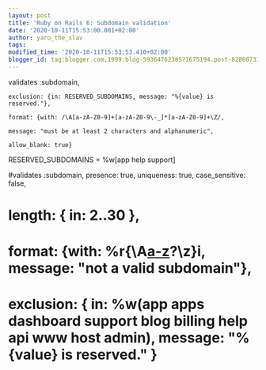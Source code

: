 ```yaml
---
layout: post
title: 'Ruby on Rails 6: Subdomain validation'
date: '2020-10-11T15:53:00.001+02:00'
author: yaro_the_slav
tags: 
modified_time: '2020-10-11T15:53:53.410+02:00'
blogger_id: tag:blogger.com,1999:blog-5936476238571675194.post-8286073199710732869
---
```


 

validates :subdomain, 

	exclusion: {in: RESERVED_SUBDOMAINS, message: "%{value} is reserved."}, 

	format: {with: /\A[a-zA-Z0-9]+[a-zA-Z0-9\-_]*[a-zA-Z0-9]+\Z/, 

	message: "must be at least 2 characters and alphanumeric", 

	allow_blank: true}



RESERVED_SUBDOMAINS = %w[app help support]



  #validates :subdomain, presence: true, uniqueness: true, case_sensitive: false,

  #  length: { in: 2..30 }, 

  #  format: {with: %r{\A[a-z](?:[a-z0-9-]*[a-z0-9])?\z}i, message: "not a valid subdomain"},

  #  exclusion: { in: %w(app apps dashboard support blog billing help api www host admin), message: "%{value} is reserved." }

